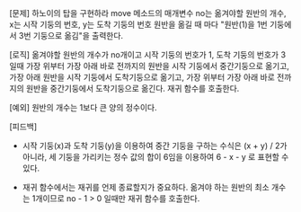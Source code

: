 [문제]
하노이의 탑을 구현하라
move 메소드의 매개변수 no는 옮겨야할 원반의 개수, x는 시작 기둥의 번호, y는 도착 기둥의 번호
원반을 옮길 때 마다 "원반(1)을 1번 기둥에서 3번 기둥으로 옮김"을 출력한다.

[로직]
옮겨야할 원반의 개수가 no개이고 시작 기둥의 번호가 1, 도착 기둥의 번호가 3일때
가장 위부터 가장 아래 바로 전까지의 원반을 시작 기둥에서 중간기둥으로 옮기고,
가장 아래 원반을 시작 기둥에서 도착기둥으로 옮기고,
가장 위부터 가장 아래 바로 전까지의 원반을 중간기둥에서 도착기둥으로 옮긴다.
재귀 함수를 호출한다.

[예외]
원반의 개수는 1보다 큰 양의 정수이다.

[피드백]
- 시작 기둥(x)과 도착 기둥(y)을 이용하여 중간 기둥을 구하는 수식은 (x + y) / 2가 아니라,
  세 기둥을 가리키는 정수 값의 합이 6임을 이용하여 6 - x - y 로 표현할 수 있다.

- 재귀 함수에서는 재귀를 언제 종료할지가 중요하다.
  옮겨야 하는 원반의 최소 개수는 1개이므로 no - 1 > 0 일때만 재귀 함수를 호출한다.